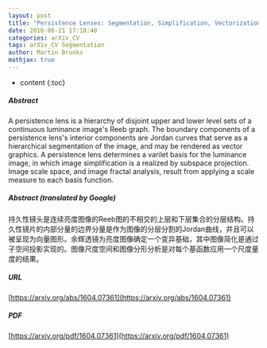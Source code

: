 ```yaml
---
layout: post
title: "Persistence Lenses: Segmentation, Simplification, Vectorization, Scale Space and Fractal Analysis of Images"
date: 2016-06-21 17:18:40
categories: arXiv_CV
tags: arXiv_CV Segmentation
author: Martin Brooks
mathjax: true
---
```


* content
{:toc}

##### Abstract
A persistence lens is a hierarchy of disjoint upper and lower level sets of a continuous luminance image's Reeb graph. The boundary components of a persistence lens's interior components are Jordan curves that serve as a hierarchical segmentation of the image, and may be rendered as vector graphics. A persistence lens determines a varilet basis for the luminance image, in which image simplification is a realized by subspace projection. Image scale space, and image fractal analysis, result from applying a scale measure to each basis function.

##### Abstract (translated by Google)
持久性镜头是连续亮度图像的Reeb图的不相交的上层和下层集合的分层结构。持久性镜片的内部分量的边界分量是作为图像的分层分割的Jordan曲线，并且可以被呈现为向量图形。余辉透镜为亮度图像确定一个变异基础，其中图像简化是通过子空间投影实现的。图像尺度空间和图像分形分析是对每个基函数应用一个尺度量度的结果。

##### URL
[https://arxiv.org/abs/1604.07361](https://arxiv.org/abs/1604.07361)

##### PDF
[https://arxiv.org/pdf/1604.07361](https://arxiv.org/pdf/1604.07361)

